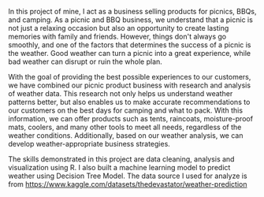 In this project of mine, I act as a business selling products for picnics, BBQs, and camping. As a picnic and BBQ business, we understand that a picnic is not just a relaxing occasion but also an opportunity to create lasting memories with family and friends. However, things don't always go smoothly, and one of the factors that determines the success of a picnic is the weather. Good weather can turn a picnic into a great experience, while bad weather can disrupt or ruin the whole plan.

With the goal of providing the best possible experiences to our customers, we have combined our picnic product business with research and analysis of weather data. This research not only helps us understand weather patterns better, but also enables us to make accurate recommendations to our customers on the best days for camping and what to pack. 
With this information, we can offer products such as tents, raincoats, moisture-proof mats, coolers, and many other tools to meet all needs, regardless of the weather conditions. Additionally, based on our weather analysis, we can develop weather-appropriate business strategies.

The skills demonstrated in this project are data cleaning, analysis and visualization using R. I also built a machine learning model to predict weather using Decision Tree Model.
The data source I used for analyze is from https://www.kaggle.com/datasets/thedevastator/weather-prediction

